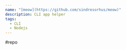 ```yaml
---
name: "[meow](https://github.com/sindresorhus/meow)"
description: CLI app helper
tags:
  - CLI
  - Nodejs
---
```

#repo
